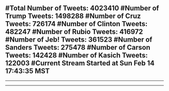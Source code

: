 #Total Number of Tweets: 4023410 
#Number of Trump Tweets: 1498288
#Number of Cruz Tweets: 726174
#Number of Clinton Tweets: 482247
#Number of Rubio Tweets: 416972
#Number of Jeb! Tweets: 361523
#Number of Sanders Tweets: 275478
#Number of Carson Tweets: 142428
#Number of Kasich Tweets: 122003
#Current Stream Started at Sun Feb 14 17:43:35 MST
---
---
---
